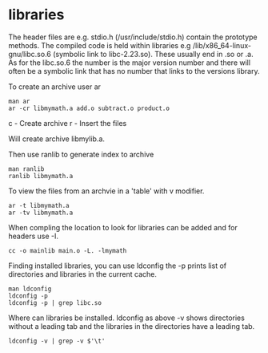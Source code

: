 # libraries

The header files are e.g. stdio.h (/usr/include/stdio.h) contain the prototype methods. The compiled code is held within libraries e.g  /lib/x86_64-linux-gnu/libc.so.6 (symbolic link to libc-2.23.so).
These usually end in .so or .a. As for the libc.so.6 the number is the major version number and there will often be a symbolic link that has no number that links to the versions library.

To create an archive user ar
```
man ar
ar -cr libmymath.a add.o subtract.o product.o
```

c - Create archive
r - Insert the files

Will create archive libmylib.a.

Then use ranlib to generate index to archive
```
man ranlib
ranlib libmymath.a
```

To view the files from an archvie in a 'table' with v modifier.
```
ar -t libmymath.a
ar -tv libmymath.a
```

When compling the location to look for libraries can be added and for headers use -I.
```
cc -o mainlib main.o -L. -lmymath
```

Finding installed libraries, you can use ldconfig the -p prints list of directories and libraries in the current cache. 
```
man ldconfig
ldconfig -p
ldconfig -p | grep libc.so
```

Where can libraries be installed. ldconfig as above -v shows directories without a leading tab and the libraries in the directories have a leading tab. 
```
ldconfig -v | grep -v $'\t'
```
